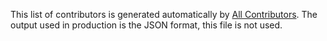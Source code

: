 This list of contributors is generated automatically by [All Contributors](https://allcontributors.org/). The output used in production is the JSON format, this file is not used.

<!-- ALL-CONTRIBUTORS-LIST:START - Do not remove or modify this section -->
<!-- prettier-ignore-start -->
<!-- markdownlint-disable -->
<!-- markdownlint-restore -->
<!-- prettier-ignore-end -->
<!-- ALL-CONTRIBUTORS-LIST:END -->
